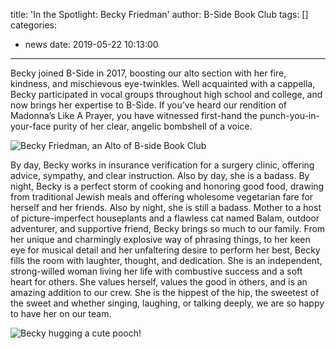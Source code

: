 title: 'In the Spotlight: Becky Friedman'
author: B-Side Book Club
tags: []
categories:
  - news
date: 2019-05-22 10:13:00
---
Becky joined B-Side in 2017, boosting our alto section with her fire, kindness, and mischievous eye-twinkles. Well acquainted with a cappella, Becky participated in vocal groups throughout high school and college, and now brings her expertise to B-Side. If you’ve heard our rendition of Madonna’s Like A Prayer, you have witnessed first-hand the punch-you-in-your-face purity of her clear, angelic bombshell of a voice.

![Becky Friedman, an Alto of B-side Book Club](/img/spotlight/becky1.png)

By day, Becky works in insurance verification for a surgery clinic, offering advice, sympathy, and clear instruction. Also by day, she is a badass. By night, Becky is a perfect storm of cooking and honoring good food, drawing from traditional Jewish meals and offering wholesome vegetarian fare for herself and her friends. Also by night, she is still a badass. Mother to a host of picture-imperfect houseplants and a flawless cat named Balam, outdoor adventurer, and supportive friend, Becky brings so much to our family. From her unique and charmingly explosive way of phrasing things, to her keen eye for musical detail and her unfaltering desire to perform her best, Becky fills the room with laughter, thought, and dedication. She is an independent, strong-willed woman living her life with combustive success and a soft heart for others. She values herself, values the good in others, and is an amazing addition to our crew. She is the hippest of the hip, the sweetest of the sweet and whether singing, laughing, or talking deeply, we are so happy to have her on our team.


![Becky hugging a cute pooch!](/img/spotlight/becky2.png)